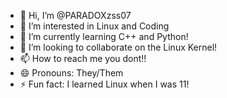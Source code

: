 - 👋 Hi, I’m @PARADOXzss07
- 👀 I’m interested in Linux and Coding
- 🌱 I’m currently learning C++ and Python!
- 💞️ I’m looking to collaborate on the Linux Kernel!
- 📫 How to reach me you dont!!
- 😄 Pronouns: They/Them
- ⚡ Fun fact: I learned Linux when I was 11!

<!---
PARADOXzss07/PARADOXzss07 is a ✨ special ✨ repository because its `README.md` (this file) appears on your GitHub profile.
You can click the Preview link to take a look at your changes.
--->
